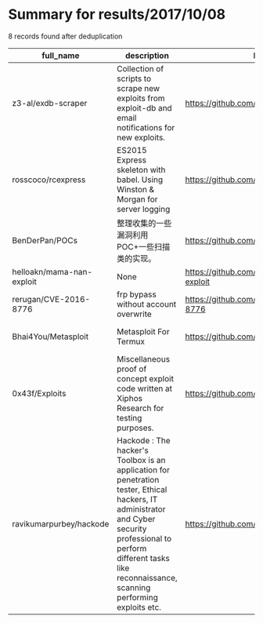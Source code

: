
# Summary for results/2017/10/08
    
8 records found after deduplication

| full_name | description | html_url | matched_list | matched_count | pushed_at | size | stargazers_count | language | forks_count | vul_ids |
|---------------------------|------------------------------------------------------------------------------------------------------------------------------------------------------------------------------------------------------------------------------|----------------------------------------------|----------------------------------|-----------------|---------------------------|--------|--------------------|------------|---------------|-------------------|
| z3-al/exdb-scraper | Collection of scripts to scrape new exploits from exploit-db and email notifications for new exploits. | https://github.com/z3-al/exdb-scraper | ['exploit'] | 1 | 2017-10-08 23:51:22+00:00 | 5 | 0 | Python | 0 | [] |
| rosscoco/rcexpress | ES2015 Express skeleton with babel. Using Winston & Morgan for server logging | https://github.com/rosscoco/rcexpress | ['rce'] | 1 | 2017-10-08 15:41:21+00:00 | 103 | 0 | JavaScript | 0 | [] |
| BenDerPan/POCs | 整理收集的一些漏洞利用POC+一些扫描类的实现。 | https://github.com/BenDerPan/POCs | ['vulnerability poc'] | 1 | 2017-10-08 08:02:55+00:00 | 13 | 6 | Python | 4 | [] |
| helloakn/mama-nan-exploit | None | https://github.com/helloakn/mama-nan-exploit | ['exploit'] | 1 | 2017-10-08 11:29:30+00:00 | 2 | 0 | Python | 0 | [] |
| rerugan/CVE-2016-8776 | frp bypass without account overwrite | https://github.com/rerugan/CVE-2016-8776 | ['cve-2'] | 1 | 2017-10-08 12:26:24+00:00 | 13 | 9 | nan | 3 | ['CVE-2016-8776'] |
| Bhai4You/Metasploit | Metasploit For Termux | https://github.com/Bhai4You/Metasploit | ['metasploit module OR payload'] | 1 | 2017-10-08 16:42:32+00:00 | 2 | 5 | Shell | 5 | [] |
| 0x43f/Exploits | Miscellaneous proof of concept exploit code written at Xiphos Research for testing purposes. | https://github.com/0x43f/Exploits | ['exploit'] | 1 | 2017-10-08 16:55:19+00:00 | 2229 | 3 | Python | 3 | [] |
| ravikumarpurbey/hackode | Hackode : The hacker's Toolbox is an application for penetration tester, Ethical hackers, IT administrator and Cyber security professional to perform different tasks like reconnaissance, scanning performing exploits etc. | https://github.com/ravikumarpurbey/hackode | ['exploit'] | 1 | 2017-10-08 17:33:35+00:00 | 1 | 14 | | 5 | [] |
